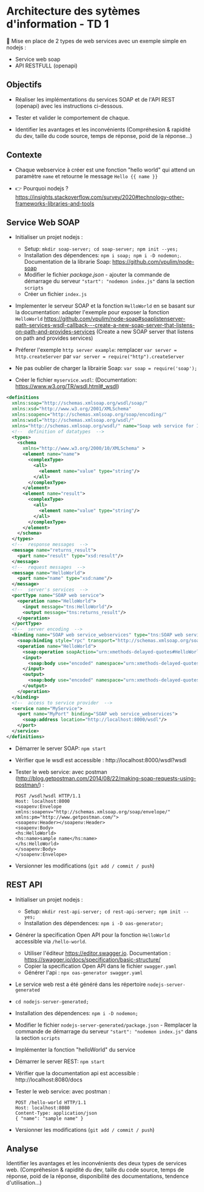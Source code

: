 # Architecture des sytèmes d'information - TD 1

📢 Mise en place de 2 types de web services avec un exemple simple en nodejs :

- Service web soap
- API RESTFULL (openapi)

## Objectifs

- Réaliser les implémentations du services SOAP et de l'API REST (openapi) avec les instructions ci-dessous.

- Tester et valider le comportement de chaque.

- Identifier les avantages et les inconvénients (Compréhesion & rapidité du dev, taille du code source, temps de réponse, poid de la réponse...)

## Contexte

- Chaque webservice à créer est une fonction "hello world" qui attend un paramètre `name` et retourne le message `Hello {{ name }}`

- 👉 Pourquoi nodejs ? https://insights.stackoverflow.com/survey/2020#technology-other-frameworks-libraries-and-tools

## Service Web SOAP

- Initialiser un projet nodejs :

  - Setup: `mkdir soap-server; cd soap-server; npm init --yes;`
  - Installation des dépendences: `npm i soap; npm i -D nodemon;`. Documentation de la librarie Soap: https://github.com/vpulim/node-soap
  - Modifier le fichier _package.json_ - ajouter la commande de démarrage du serveur `"start": "nodemon index.js"` dans la section `scripts`
  - Créer un fichier `index.js`

- Implementer le serveur SOAP et la fonction `HelloWorld` en se basant sur la documentation: adapter l'exemple pour exposer la fonction `HelloWorld` https://github.com/vpulim/node-soap#soaplistenserver-path-services-wsdl-callback---create-a-new-soap-server-that-listens-on-path-and-provides-services (Create a new SOAP server that listens on path and provides services)

- Préferer l'exemple `http server example`: remplacer `var server = http.createServer` par `var server = require("http").createServer`
- Ne pas oublier de charger la librairie Soap: `var soap = require('soap');`
- Créer le fichier `myservice.wsdl`: (Documentation: https://www.w3.org/TR/wsdl.html#_wsdl)

```xml
<definitions
  xmlns:soap="http://schemas.xmlsoap.org/wsdl/soap/"
  xmlns:xsd="http://www.w3.org/2001/XMLSchema"
  xmlns:soapenc="http://schemas.xmlsoap.org/soap/encoding/"
  xmlns:wsdl="http://schemas.xmlsoap.org/wsdl/"
  xmlns="http://schemas.xmlsoap.org/wsdl/" name="Soap web service for IT architecture">
  <!--  definition of datatypes  -->
  <types>
    <schema
      xmlns="http://www.w3.org/2000/10/XMLSchema" >
      <element name="name">
        <complexType>
          <all>
            <element name="value" type="string"/>
          </all>
        </complexType>
      </element>
      <element name="result">
        <complexType>
          <all>
            <element name="value" type="string"/>
          </all>
        </complexType>
      </element>
    </schema>
  </types>
  <!--  response messages  -->
  <message name="returns_result">
    <part name="result" type="xsd:result"/>
  </message>
  <!--  request messages  -->
  <message name="HelloWorld">
    <part name="name" type="xsd:name"/>
  </message>
  <!--  server's services  -->
  <portType name="SOAP web service">
    <operation name="HelloWorld">
      <input message="tns:HelloWorld"/>
      <output message="tns:returns_result"/>
    </operation>
  </portType>
  <!--  server encoding  -->
  <binding name="SOAP web service_webservices" type="tns:SOAP web service">
    <soap:binding style="rpc" transport="http://schemas.xmlsoap.org/soap/http"/>
    <operation name="HelloWorld">
      <soap:operation soapAction="urn:xmethods-delayed-quotes#HelloWorld"/>
      <input>
        <soap:body use="encoded" namespace="urn:xmethods-delayed-quotes" encodingStyle="http://schemas.xmlsoap.org/soap/encoding/"/>
      </input>
      <output>
        <soap:body use="encoded" namespace="urn:xmethods-delayed-quotes" encodingStyle="http://schemas.xmlsoap.org/soap/encoding/"/>
      </output>
    </operation>
  </binding>
  <!--  access to service provider  -->
  <service name="MyService">
    <port name="MyPort" binding="SOAP web service_webservices">
      <soap:address location="http://localhost:8000/wsdl"/>
    </port>
  </service>
</definitions>
```

- Démarrer le server SOAP: `npm start`

- Vérifier que le wsdl est accessible : http://localhost:8000/wsdl?wsdl
- Tester le web service: avec postman (http://blog.getpostman.com/2014/08/22/making-soap-requests-using-postman/) :
  ```http
  POST /wsdl?wsdl HTTP/1.1
  Host: localhost:8000
  <soapenv:Envelope xmlns:soapenv="http://schemas.xmlsoap.org/soap/envelope/" xmlns:pm="http://www.getpostman.com/">
  <soapenv:Header></soapenv:Header>
  <soapenv:Body>
  <hs:HelloWorld>
  <hs:name>sample name</hs:name>
  </hs:HelloWorld>
  </soapenv:Body>
  </soapenv:Envelope>
  ```
- Versionner les modifications (`git add / commit / push`)

## REST API

- Initialiser un projet nodejs :

  - Setup: `mkdir rest-api-server; cd rest-api-server; npm init --yes;`
  - Installation des dépendences: `npm i -D oas-generator;`

- Générer la specification Open API pour la fonction `HelloWorld` accessible via `/hello-world`.

  - Utiliser l'éditeur https://editor.swagger.io. Documentation : https://swagger.io/docs/specification/basic-structure/
  - Copier la specification Open API dans le fichier `swagger.yaml`
  - Générer l'api : `npx oas-generator swagger.yaml`

- Le service web rest a été généré dans les répertoire `nodejs-server-generated`
- `cd nodejs-server-generated;`
- Installation des dépendences: `npm i -D nodemon;`
- Modifier le fichier `nodejs-server-generated/package.json` - Remplacer la commande de démarrage du serveur `"start": "nodemon index.js"` dans la section `scripts`

- Implémenter la fonction "helloWorld" du service

- Démarrer le server REST: `npm start`
- Vérifier que la documentation api est accessible : http://localhost:8080/docs

- Tester le web service: avec postman :
  ```http
  POST /hello-world HTTP/1.1
  Host: localhost:8080
  Content-Type: application/json
  { "name": "sample name" }
  ```
- Versionner les modifications (`git add / commit / push`)

## Analyse

Identifier les avantages et les inconvénients des deux types de services web.
(Compréhesion & rapidité du dev, taille du code source, temps de réponse, poid de la réponse, disponibilité des documentations, tendence d'utilisation...)
